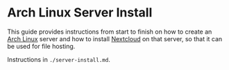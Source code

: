 # Arch Linux Server Install

This guide provides instructions from start to finish on how to create an [Arch Linux](https://www.archlinux.org/) server and how to install [Nextcloud](https://nextcloud.com/) on that server, so that it can be used for file hosting.

Instructions in `./server-install.md`.
